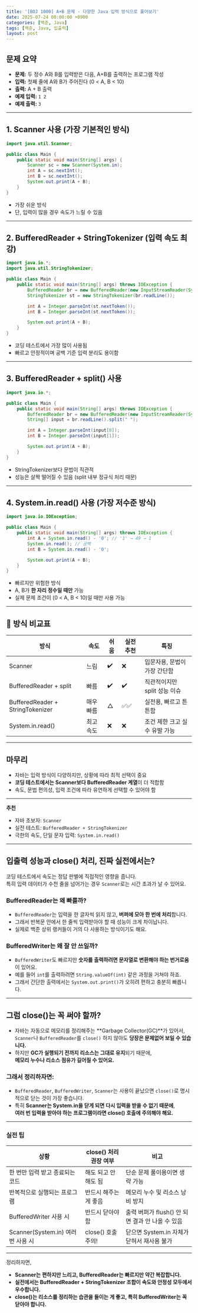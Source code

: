 ```yaml
---
title: '[BOJ 1000] A+B 문제 - 다양한 Java 입력 방식으로 풀어보기'
date: 2025-07-24 00:00:00 +0900
categories: [백준, Java]
tags: [백준, Java, 입출력]
layout: post
---
```


## 문제 요약

- **문제:** 두 정수 A와 B를 입력받은 다음, A+B를 출력하는 프로그램 작성
- **입력:** 첫째 줄에 A와 B가 주어진다 (0 < A, B < 10)
- **출력:** A + B 출력
- **예제 입력:** `1 2`
- **예제 출력:** `3`

---

## 1. Scanner 사용 (가장 기본적인 방식)

```java
import java.util.Scanner;

public class Main {
    public static void main(String[] args) {
        Scanner sc = new Scanner(System.in);
        int A = sc.nextInt();
        int B = sc.nextInt();
        System.out.print(A + B);
    }
}
```

- 가장 쉬운 방식
- 단, 입력이 많을 경우 속도가 느릴 수 있음

---

## 2. BufferedReader + StringTokenizer (입력 속도 최강)

```java
import java.io.*;
import java.util.StringTokenizer;

public class Main {
    public static void main(String[] args) throws IOException {
        BufferedReader br = new BufferedReader(new InputStreamReader(System.in));
        StringTokenizer st = new StringTokenizer(br.readLine());

        int A = Integer.parseInt(st.nextToken());
        int B = Integer.parseInt(st.nextToken());

        System.out.print(A + B);
    }
}
```

- 코딩 테스트에서 가장 많이 사용됨
- 빠르고 안정적이며 공백 기준 입력 분리도 용이함

---

## 3. BufferedReader + split() 사용

```java
import java.io.*;

public class Main {
    public static void main(String[] args) throws IOException {
        BufferedReader br = new BufferedReader(new InputStreamReader(System.in));
        String[] input = br.readLine().split(" ");

        int A = Integer.parseInt(input[0]);
        int B = Integer.parseInt(input[1]);

        System.out.print(A + B);
    }
}
```

- StringTokenizer보다 문법이 직관적
- 성능은 살짝 떨어질 수 있음 (split 내부 정규식 처리 때문)

---

## 4. System.in.read() 사용 (가장 저수준 방식)

```java
import java.io.IOException;

public class Main {
    public static void main(String[] args) throws IOException {
        int A = System.in.read() - '0'; // '1' → 49 → 1
        System.in.read(); // 공백
        int B = System.in.read() - '0';

        System.out.print(A + B);
    }
}
```

- 빠르지만 위험한 방식
- A, B가 **한 자리 정수일 때만** 가능
- 실제 문제 조건이 (0 < A, B < 10)일 때만 사용 가능

---

## 📎 방식 비교표

| 방식                            | 속도     | 쉬움 | 실전 추천 | 특징                          |
|---------------------------------|----------|------|------------|-------------------------------|
| Scanner                         | 느림     | ✔️   | ❌         | 입문자용, 문법이 가장 간단함   |
| BufferedReader + split          | 빠름     | ✔️   | ✔️         | 직관적이지만 split 성능 이슈   |
| BufferedReader + StringTokenizer| 매우 빠름| △   | ✅✅       | 실전용, 빠르고 튼튼함          |
| System.in.read()                | 최고속도 | ❌   | ❌         | 조건 제한 크고 실수 유발 가능 |

---

## 마무리

- 자바는 입력 방식이 다양하지만, 상황에 따라 최적 선택이 중요
- **코딩 테스트에서는 Scanner보다 BufferedReader 계열**이 더 적합함
- 속도, 문법 편의성, 입력 조건에 따라 유연하게 선택할 수 있어야 함

---

**추천**  
- 자바 초보자: `Scanner`  
- 실전 테스트: `BufferedReader + StringTokenizer`  
- 극한의 속도, 단일 문자 입력: `System.in.read()`
---

## 입출력 성능과 close() 처리, 진짜 실전에서는?

코딩 테스트에서 속도는 정답 판별에 직접적인 영향을 줍니다.  
특히 입력 데이터가 수천 줄을 넘어가는 경우 `Scanner`로는 시간 초과가 날 수 있어요.

### BufferedReader는 왜 빠를까?

- `BufferedReader`는 입력을 한 글자씩 읽지 않고, **버퍼에 모아 한 번에 처리**합니다.
- 그래서 반복문 안에서 한 줄씩 입력받아야 할 때 성능이 크게 차이납니다.
- 실제로 백준 상위 랭커들이 거의 다 사용하는 방식이기도 해요.

### BufferedWriter는 왜 잘 안 쓰일까?

- `BufferedWriter`도 빠르지만 **숫자를 출력하려면 문자열로 변환해야 하는 번거로움**이 있어요.
- 예를 들어 `int`를 출력하려면 `String.valueOf(int)` 같은 과정을 거쳐야 하죠.
- 그래서 간단한 출력에서는 `System.out.print()`가 오히려 편하고 충분히 빠릅니다.

---

## 그럼 close()는 꼭 써야 할까?

- 자바는 자동으로 메모리를 정리해주는 **Garbage Collector(GC)**가 있어서, `Scanner`나 `BufferedReader`를 `close()` 하지 않아도 **당장은 문제없어 보일 수 있습니다.**
- 하지만 **GC가 실행되기 전까지 리소스는 그대로 유지**되기 때문에,  
  **메모리 누수나 리소스 점유가 길어질 수 있어요.**

### 그래서 정리하자면:

- `BufferedReader`, `BufferedWriter`, `Scanner`는 사용이 끝났으면 `close()`로 명시적으로 닫는 것이 가장 좋습니다.
- 특히 **Scanner는 System.in을 닫게 되면 다시 입력을 받을 수 없기 때문에**,  
  **여러 번 입력을 받아야 하는 프로그램이라면 close() 호출에 주의해야 해요.**

---

### 실전 팁

| 상황                                   | close() 처리 권장 여부 | 비고                                   |
|----------------------------------------|-------------------------|----------------------------------------|
| 한 번만 입력 받고 종료되는 코드       | 해도 되고 안 해도 됨   | 단순 문제 풀이용이면 생략 가능         |
| 반복적으로 실행되는 프로그램           | 반드시 해주는 게 좋음  | 메모리 누수 및 리소스 낭비 방지         |
| BufferedWriter 사용 시                 | 반드시 닫아야 함       | 출력 버퍼가 flush() 안 되면 결과 안 나올 수 있음 |
| Scanner(System.in) 여러 번 사용 시     | close() 호출 주의!     | 닫으면 System.in 자체가 닫혀서 재사용 불가 |

---

정리하자면,

- **Scanner는 편하지만 느리고, BufferedReader는 빠르지만 약간 복잡합니다.**
- **실전에서는 BufferedReader + StringTokenizer 조합이 속도와 안정성 모두에서 우수합니다.**
- **close()는 리소스를 정리하는 습관을 들이는 게 좋고, 특히 BufferedWriter는 꼭 닫아야 합니다.**


```

